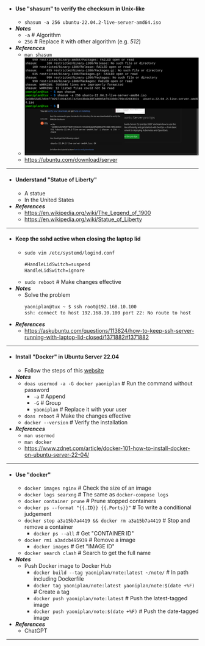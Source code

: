 - #### Use "shasum" to verify the checksum in Unix-like
    - `shasum -a 256 ubuntu-22.04.2-live-server-amd64.iso`
- ***Notes***
    - `-a` # Algorithm
    - `256` # Replace it with other algorithm (e.g. *512*)
- ***References***
    - `man shasum`
    - ![2023-02-26_11:59:36.png](../assets/2023-02-26_11:59:36.png)
    - https://ubuntu.com/download/server
- ---
- #### Understand "Statue of Liberty"
    - A statue
    - In the United States
- ***References***
    - https://en.wikipedia.org/wiki/The_Legend_of_1900
    - https://en.wikipedia.org/wiki/Statue_of_Liberty
- ---
- #### Keep the sshd active when closing the laptop lid
    - `sudo vim /etc/systemd/logind.conf`
      ```
      #HandleLidSwitch=suspend
      HandleLidSwitch=ignore
      ```
    - `sudo reboot` # Make changes effective
- ***Notes***
    - Solve the problem
      ```
      yaoniplan@tux ~ $ ssh root@192.168.10.100
      ssh: connect to host 192.168.10.100 port 22: No route to host
      ```
- ***References***
    - https://askubuntu.com/questions/113824/how-to-keep-ssh-server-running-with-laptop-lid-closed/1371882#1371882
- ---
- #### Install "Docker" in Ubuntu Server 22.04
    - Follow the steps of this [website](https://docs.docker.com/engine/install/ubuntu/)
- ***Notes***
    - `doas usermod -a -G docker yaoniplan` # Run the command without password
        - `-a` # Append
        - `-G` # Group
        - `yaoniplan` # Replace it with your user
    - `doas reboot` # Make the changes effective
    - `docker --version` # Verify the installation
- ***References***
    - `man usermod`
    - `man docker`
    - https://www.zdnet.com/article/docker-101-how-to-install-docker-on-ubuntu-server-22-04/
- ---
- #### Use "docker"
    - `docker images nginx` # Check the size of an image
    - `docker logs searxng` # The same as `docker-compose logs`
    - `docker container prune` # Prune stopped containers
    - `docker ps --format "{{.ID}} {{.Ports}}"` # To write a conditional judgement
    - `docker stop a3a15b7a4419 && docker rm a3a15b7a4419` # Stop and remove a container
        - `docker ps --all` # Get "CONTAINER ID"
    - `docker rmi a3adcb495939` # Remove a image
        - `docker images` # Get "IMAGE ID"
    - `docker search clash` # Search to get the full name
- ***Notes***
    - Push Docker image to Docker Hub
        - `docker build --tag yaoniplan/note:latest ~/note/` # In path including Dockerfile
        - `docker tag yaoniplan/note:latest yaoniplan/note:$(date +%F)` # Create a tag
        - `docker push yaoniplan/note:latest` # Push the latest-tagged image
        - `docker push yaoniplan/note:$(date +%F)` # Push the date-tagged image
- ***References***
    - ChatGPT
- ---
